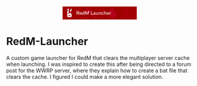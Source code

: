 <p align=center><a href="#"><img src="https://github.com/RWELabs/RedM-Launcher/blob/main/WebAssets/RedM_Launcher_Head.png?raw=true" width="200px"></a></p>

# RedM-Launcher
A custom game launcher for RedM that clears the multiplayer server cache when launching. I was inspired to create this after being directed to a forum post for the WWRP server, where they explain how to create a bat file that clears the cache. I figured I could make a more elegant solution.
